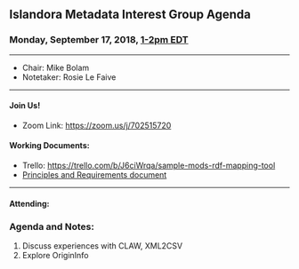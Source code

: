 ## Islandora Metadata Interest Group Agenda
### Monday, September 17, 2018, [1-2pm EDT](http://www.thetimezoneconverter.com/?t=1%20pm&tz=Toronto&)

---
* Chair:  Mike Bolam
* Notetaker: Rosie Le Faive
---

#### Join Us!
* Zoom Link: https://zoom.us/j/702515720

#### Working Documents:
* Trello: https://trello.com/b/J6ciWrqa/sample-mods-rdf-mapping-tool
* [Principles and Requirements document](https://docs.google.com/document/d/19c58eqejuB3MhY-lS8o8QW0naM_R3GusD23aQ3dwusw/edit?usp=sharing)
---

#### Attending:

### Agenda and Notes:

1. Discuss experiences with CLAW, XML2CSV
1. Explore OriginInfo

